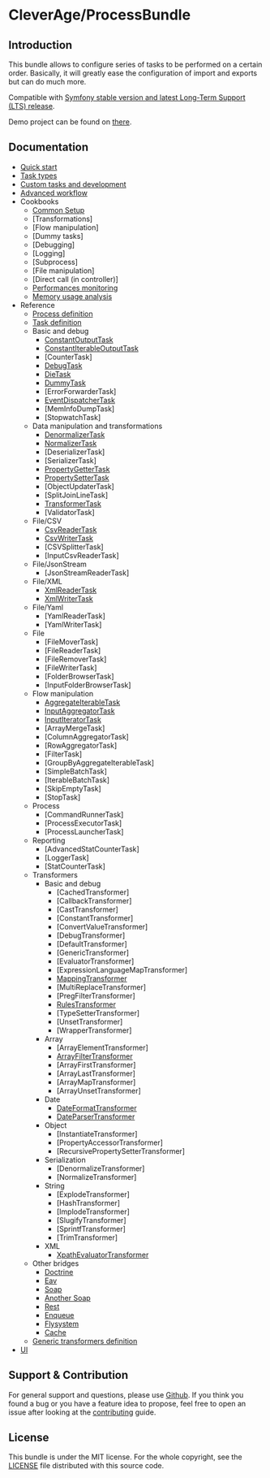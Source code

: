 CleverAge/ProcessBundle
=======================

## Introduction

This bundle allows to configure series of tasks to be performed on a certain order.
Basically, it will greatly ease the configuration of import and exports but can do much more.

Compatible with [Symfony stable version and latest Long-Term Support (LTS) release](https://symfony.com/releases).

Demo project can be found on [there](https://github.com/cleverage/process-bundle-ui-demo).

## Documentation

- [Quick start](doc/01-quick_start.md)
- [Task types](doc/02-task_types.md)
- [Custom tasks and development](doc/03-custom_tasks.md)
- [Advanced workflow](doc/04-advanced_workflow.md)
- Cookbooks
  - [Common Setup](doc/cookbooks/01-common_setup.md)
  - [Transformations]
  - [Flow manipulation]
  - [Dummy tasks]
  - [Debugging]
  - [Logging]
  - [Subprocess]
  - [File manipulation]
  - [Direct call (in controller)]
  - [Performances monitoring](doc/cookbooks/performances_monitoring.md)
  - [Memory usage analysis](doc/cookbooks/memory_usage_graph.md)
- Reference
  - [Process definition](doc/reference/01-process_definition.md)
  - [Task definition](doc/reference/02-task_definition.md)
  - Basic and debug
    - [ConstantOutputTask](doc/reference/tasks/constant_output_task.md)
    - [ConstantIterableOutputTask](doc/reference/tasks/constant_iterable_output_task.md)
    - [CounterTask]
    - [DebugTask](doc/reference/tasks/debug_task.md)
    - [DieTask](doc/reference/tasks/die_task.md)
    - [DummyTask](doc/reference/tasks/dummy_task.md)
    - [ErrorForwarderTask]
    - [EventDispatcherTask](doc/reference/tasks/event_dispatcher_task.md)
    - [MemInfoDumpTask]
    - [StopwatchTask]
  - Data manipulation and transformations
    - [DenormalizerTask](doc/reference/tasks/denormalizer_task.md)
    - [NormalizerTask](doc/reference/tasks/normalizer_task.md)
    - [DeserializerTask]
    - [SerializerTask]
    - [PropertyGetterTask](doc/reference/tasks/property_getter_task.md)
    - [PropertySetterTask](doc/reference/tasks/property_setter_task.md)
    - [ObjectUpdaterTask]
    - [SplitJoinLineTask]
    - [TransformerTask](doc/reference/tasks/transformer_task.md)
    - [ValidatorTask]
  - File/CSV
    - [CsvReaderTask](doc/reference/tasks/csv_reader_task.md)
    - [CsvWriterTask](doc/reference/tasks/csv_writer_task.md)
    - [CSVSplitterTask]
    - [InputCsvReaderTask]
  - File/JsonStream
    - [JsonStreamReaderTask]
  - File/XML
    - [XmlReaderTask](doc/reference/tasks/xml_reader_task.md)
    - [XmlWriterTask](doc/reference/tasks/xml_writer_task.md)
  - File/Yaml
    - [YamlReaderTask]
    - [YamlWriterTask]
  - File
    - [FileMoverTask]
    - [FileReaderTask]
    - [FileRemoverTask]
    - [FileWriterTask]
    - [FolderBrowserTask]
    - [InputFolderBrowserTask]
  - Flow manipulation
    - [AggregateIterableTask](doc/reference/tasks/aggregate_iterable_task.md)
    - [InputAggregatorTask](doc/reference/tasks/input_aggregator_task.md)
    - [InputIteratorTask](doc/reference/tasks/input_iterator_task.md)
    - [ArrayMergeTask]
    - [ColumnAggregatorTask]
    - [RowAggregatorTask]
    - [FilterTask]
    - [GroupByAggregateIterableTask]
    - [SimpleBatchTask]
    - [IterableBatchTask]
    - [SkipEmptyTask]
    - [StopTask]
  - Process
    - [CommandRunnerTask]
    - [ProcessExecutorTask]
    - [ProcessLauncherTask]
  - Reporting
    - [AdvancedStatCounterTask]
    - [LoggerTask]
    - [StatCounterTask]
  - Transformers
    - Basic and debug
      - [CachedTransformer]
      - [CallbackTransformer]
      - [CastTransformer]
      - [ConstantTransformer]
      - [ConvertValueTransformer]
      - [DebugTransformer]
      - [DefaultTransformer]
      - [GenericTransformer]
      - [EvaluatorTransformer]
      - [ExpressionLanguageMapTransformer]
      - [MappingTransformer](doc/reference/transformers/mapping_transformer.md)
      - [MultiReplaceTransformer]
      - [PregFilterTransformer]
      - [RulesTransformer](doc/reference/transformers/rules_transformer.md)
      - [TypeSetterTransformer]
      - [UnsetTransformer]
      - [WrapperTransformer]
    - Array
      - [ArrayElementTransformer]
      - [ArrayFilterTransformer](doc/reference/transformers/array_filter_transformer.md)
      - [ArrayFirstTransformer]
      - [ArrayLastTransformer]
      - [ArrayMapTransformer]
      - [ArrayUnsetTransformer]
    - Date
      - [DateFormatTransformer](doc/reference/transformers/date_format.md)
      - [DateParserTransformer](doc/reference/transformers/date_parser.md)
    - Object
      - [InstantiateTransformer]
      - [PropertyAccessorTransformer]
      - [RecursivePropertySetterTransformer]
    - Serialization
      - [DenormalizeTransformer]
      - [NormalizeTransformer]
    - String
      - [ExplodeTransformer]
      - [HashTransformer]
      - [ImplodeTransformer]
      - [SlugifyTransformer]
      - [SprintfTransformer]
      - [TrimTransformer]
    - XML
      - [XpathEvaluatorTransformer](doc/reference/transformers/xpath_evaluator.md)
  - Other bridges
    - [Doctrine](https://github.com/cleverage/doctrine-process-bundle)
    - [Eav](https://github.com/cleverage/eav-process-bundle)
    - [Soap](https://github.com/cleverage/soap-process-bundle)
    - [Another Soap](https://github.com/cleverage/process-soap-bundle)
    - [Rest](https://github.com/cleverage/rest-process-bundle)
    - [Enqueue](https://github.com/cleverage/enqueue-process-bundle)
    - [Flysystem](https://github.com/cleverage/flysystem-process-bundle)
    - [Cache](https://github.com/cleverage/cache-process-bundle)
  - [Generic transformers definition](doc/reference/03-generic_transformers_definition.md)
- [UI](https://github.com/cleverage/processuibundle)

## Support & Contribution

For general support and questions, please use [Github](https://github.com/cleverage/process-bundle/issues).
If you think you found a bug or you have a feature idea to propose, feel free to open an issue after looking at the [contributing](CONTRIBUTING.md) guide.

## License

This bundle is under the MIT license.
For the whole copyright, see the [LICENSE](LICENSE) file distributed with this source code.
